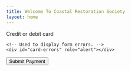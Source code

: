 ```yaml
---
title: Welcome To Coastal Restoration Society
layout: home
---
```



<!-- <button class="pay">Pay</button> -->

<form action="/charge" method="post" id="payment-form">
  <div class="form-row">
    <label for="card-element">
      Credit or debit card
    </label>
    <div id="card-element">
      <!-- A Stripe Element will be inserted here. -->
    </div>

    <!-- Used to display form errors. -->
    <div id="card-errors" role="alert"></div>
  </div>

  <button>Submit Payment</button>
</form>

<style>
/**
 * The CSS shown here will not be introduced in the Quickstart guide, but shows
 * how you can use CSS to style your Element's container.
 */
.StripeElement {
  background-color: white;
  height: 40px;
  padding: 10px 12px;
  border-radius: 4px;
  border: 1px solid transparent;
  box-shadow: 0 1px 3px 0 #e6ebf1;
  -webkit-transition: box-shadow 150ms ease;
  transition: box-shadow 150ms ease;
}

.StripeElement--focus {
  box-shadow: 0 1px 3px 0 #cfd7df;
}

.StripeElement--invalid {
  border-color: #fa755a;
}

.StripeElement--webkit-autofill {
  background-color: #fefde5 !important;
}
</style>

